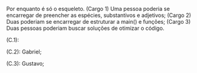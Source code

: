 Por enquanto é só o esqueleto.
(Cargo 1) Uma pessoa poderia se encarregar de preencher as espécies, substantivos e adjetivos;
(Cargo 2) Duas poderiam se encarregar de estruturar a main() e funções;
(Cargo 3) Duas pessoas poderiam buscar soluções de otimizar o código.

(C.1): 

(C.2): Gabriel;

(C.3): Gustavo; 



